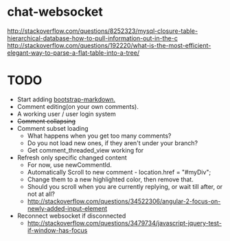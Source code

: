 # chat-websocket
http://stackoverflow.com/questions/8252323/mysql-closure-table-hierarchical-database-how-to-pull-information-out-in-the-c
http://stackoverflow.com/questions/192220/what-is-the-most-efficient-elegant-way-to-parse-a-flat-table-into-a-tree/

# TODO

- Start adding [bootstrap-markdown.](http://www.codingdrama.com/bootstrap-markdown/)
- Comment editing(on your own comments).
- A working user / user login system
- ~~Comment collapsing~~
- Comment subset loading
  - What happens when you get too many comments?
  - Do you not load new ones, if they aren't under your branch?
  - Get comment_threaded_view working for 
- Refresh only specific changed content
  - For now, use newCommentId.
  - Automatically Scroll to new comment - location.href = "#myDiv";
  - Change them to a new highlighted color, then remove that.
  - Should you scroll when you are currently replying, or wait till after, or not at all?
  - http://stackoverflow.com/questions/34522306/angular-2-focus-on-newly-added-input-element
- Reconnect websocket if disconnected
  - http://stackoverflow.com/questions/3479734/javascript-jquery-test-if-window-has-focus
  